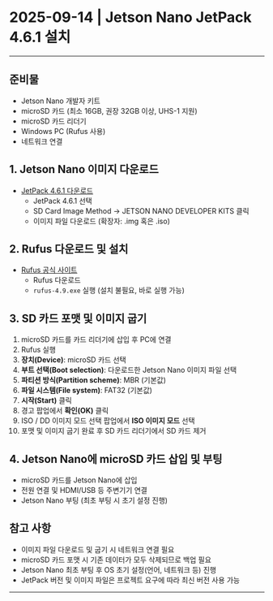 # 2025-09-14 | Jetson Nano JetPack 4.6.1 설치

---

## 준비물
- Jetson Nano 개발자 키트
- microSD 카드 (최소 16GB, 권장 32GB 이상, UHS-1 지원)
- microSD 카드 리더기
- Windows PC (Rufus 사용)
- 네트워크 연결

## 1. Jetson Nano 이미지 다운로드
- [JetPack 4.6.1 다운로드](https://developer.nvidia.com/jetpack-sdk-466)
  - JetPack 4.6.1 선택
  - SD Card Image Method → JETSON NANO DEVELOPER KITS 클릭
  - 이미지 파일 다운로드 (확장자: .img 혹은 .iso)

## 2. Rufus 다운로드 및 설치
- [Rufus 공식 사이트](https://rufus.ie/ko/)
  - Rufus 다운로드
  - `rufus-4.9.exe` 실행 (설치 불필요, 바로 실행 가능)

## 3. SD 카드 포맷 및 이미지 굽기
1. microSD 카드를 카드 리더기에 삽입 후 PC에 연결
2. Rufus 실행
3. **장치(Device)**: microSD 카드 선택
4. **부트 선택(Boot selection)**: 다운로드한 Jetson Nano 이미지 파일 선택
5. **파티션 방식(Partition scheme)**: MBR (기본값)
6. **파일 시스템(File system)**: FAT32 (기본값)
7. **시작(Start)** 클릭
8. 경고 팝업에서 **확인(OK)** 클릭
9. ISO / DD 이미지 모드 선택 팝업에서 **ISO 이미지 모드** 선택
10. 포맷 및 이미지 굽기 완료 후 SD 카드 리더기에서 SD 카드 제거

## 4. Jetson Nano에 microSD 카드 삽입 및 부팅
- microSD 카드를 Jetson Nano에 삽입
- 전원 연결 및 HDMI/USB 등 주변기기 연결
- Jetson Nano 부팅 (최초 부팅 시 초기 설정 진행)

## 참고 사항
- 이미지 파일 다운로드 및 굽기 시 네트워크 연결 필요
- microSD 카드 포맷 시 기존 데이터가 모두 삭제되므로 백업 필요
- Jetson Nano 최초 부팅 후 OS 초기 설정(언어, 네트워크 등) 진행
- JetPack 버전 및 이미지 파일은 프로젝트 요구에 따라 최신 버전 사용 가능

---